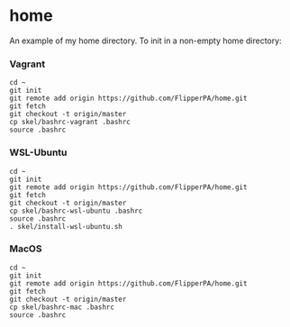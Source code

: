 # home
An example of my home directory. To init in a non-empty home directory:

### Vagrant
```
cd ~
git init
git remote add origin https://github.com/FlipperPA/home.git
git fetch
git checkout -t origin/master
cp skel/bashrc-vagrant .bashrc
source .bashrc
```

### WSL-Ubuntu
```
cd ~
git init
git remote add origin https://github.com/FlipperPA/home.git
git fetch
git checkout -t origin/master
cp skel/bashrc-wsl-ubuntu .bashrc
source .bashrc
. skel/install-wsl-ubuntu.sh
```

### MacOS
```
cd ~
git init
git remote add origin https://github.com/FlipperPA/home.git
git fetch
git checkout -t origin/master
cp skel/bashrc-mac .bashrc
source .bashrc
```
